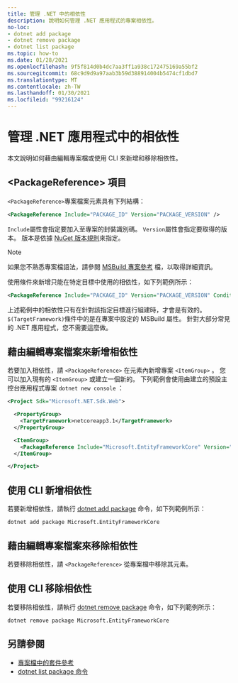 ```yaml
---
title: 管理 .NET 中的相依性
description: 說明如何管理 .NET 應用程式的專案相依性。
no-loc:
- dotnet add package
- dotnet remove package
- dotnet list package
ms.topic: how-to
ms.date: 01/28/2021
ms.openlocfilehash: 9f5f814d0b4dc7aa3ff1a938c172475169a55bf2
ms.sourcegitcommit: 68c9d9d9a97aab3b59d388914004b5474cf1dbd7
ms.translationtype: MT
ms.contentlocale: zh-TW
ms.lasthandoff: 01/30/2021
ms.locfileid: "99216124"
---
```

# <a name="manage-dependencies-in-net-applications"></a>管理 .NET 應用程式中的相依性

本文說明如何藉由編輯專案檔或使用 CLI 來新增和移除相依性。

## <a name="the-packagereference-element"></a>\<PackageReference> 項目

`<PackageReference>`專案檔案元素具有下列結構：

```xml
<PackageReference Include="PACKAGE_ID" Version="PACKAGE_VERSION" />
```

`Include`屬性會指定要加入至專案的封裝識別碼。 `Version`屬性會指定要取得的版本。 版本是依據 [NuGet 版本規則](/nuget/create-packages/dependency-versions#version-ranges)來指定。

> [!NOTE]
> 如果您不熟悉專案檔語法，請參閱 [MSBuild 專案參考](/visualstudio/msbuild/msbuild-project-file-schema-reference) 檔，以取得詳細資訊。

使用條件來新增只能在特定目標中使用的相依性，如下列範例所示：

```xml
<PackageReference Include="PACKAGE_ID" Version="PACKAGE_VERSION" Condition="'$(TargetFramework)' == 'netcoreapp2.1'" />
```

上述範例中的相依性只有在針對該指定目標進行組建時，才會是有效的。 `$(TargetFramework)`條件中的是在專案中設定的 MSBuild 屬性。 針對大部分常見的 .NET 應用程式，您不需要這麼做。

## <a name="add-a-dependency-by-editing-the-project-file"></a>藉由編輯專案檔案來新增相依性

若要加入相依性，請 `<PackageReference>` 在元素內新增專案 `<ItemGroup>` 。 您可以加入現有的 `<ItemGroup>` 或建立一個新的。 下列範例會使用由建立的預設主控台應用程式專案 `dotnet new console` ：

```xml
<Project Sdk="Microsoft.NET.Sdk.Web">

  <PropertyGroup>
    <TargetFramework>netcoreapp3.1</TargetFramework>
  </PropertyGroup>

  <ItemGroup>
    <PackageReference Include="Microsoft.EntityFrameworkCore" Version="3.1.2" />
  </ItemGroup>

</Project>
```

## <a name="add-a-dependency-by-using-the-cli"></a>使用 CLI 新增相依性

若要新增相依性，請執行 [dotnet add package](dotnet-add-package.md) 命令，如下列範例所示：

```dotnetcli
dotnet add package Microsoft.EntityFrameworkCore
```

## <a name="remove-a-dependency-by-editing-the-project-file"></a>藉由編輯專案檔案來移除相依性

若要移除相依性，請 `<PackageReference>` 從專案檔中移除其元素。

## <a name="remove-a-dependency-by-using-the-cli"></a>使用 CLI 移除相依性

若要移除相依性，請執行 [dotnet remove package](dotnet-remove-package.md) 命令，如下列範例所示：

```dotnetcli
dotnet remove package Microsoft.EntityFrameworkCore
```

## <a name="see-also"></a>另請參閱

* [專案檔中的套件參考](../project-sdk/msbuild-props.md#reference-properties-and-items)
* [dotnet list package 命令](dotnet-list-package.md)
